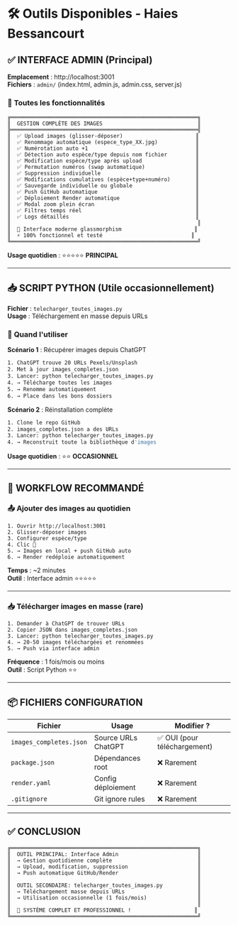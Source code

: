 # 🛠️ Outils Disponibles - Haies Bessancourt

## ✅ **INTERFACE ADMIN (Principal)**

**Emplacement** : http://localhost:3001  
**Fichiers** : `admin/` (index.html, admin.js, admin.css, server.js)

### 🎯 **Toutes les fonctionnalités**

```
╔═══════════════════════════════════════════════════════════╗
║  GESTION COMPLÈTE DES IMAGES                              ║
╠═══════════════════════════════════════════════════════════╣
║  ✅ Upload images (glisser-déposer)                       ║
║  ✅ Renommage automatique (espece_type_XX.jpg)            ║
║  ✅ Numérotation auto +1                                  ║
║  ✅ Détection auto espèce/type depuis nom fichier         ║
║  ✅ Modification espèce/type après upload                 ║
║  ✅ Permutation numéros (swap automatique)                ║
║  ✅ Suppression individuelle                              ║
║  ✅ Modifications cumulatives (espèce+type+numéro)        ║
║  ✅ Sauvegarde individuelle ou globale                    ║
║  ✅ Push GitHub automatique                               ║
║  ✅ Déploiement Render automatique                        ║
║  ✅ Modal zoom plein écran                                ║
║  ✅ Filtres temps réel                                    ║
║  ✅ Logs détaillés                                        ║
║                                                           ║
║  🎨 Interface moderne glassmorphism                       ║
║  ⚡ 100% fonctionnel et testé                            ║
╚═══════════════════════════════════════════════════════════╝
```

**Usage quotidien** : ⭐⭐⭐⭐⭐ **PRINCIPAL**

---

## 📥 **SCRIPT PYTHON (Utile occasionnellement)**

**Fichier** : `telecharger_toutes_images.py`  
**Usage** : Téléchargement en masse depuis URLs

### 🎯 **Quand l'utiliser**

**Scénario 1** : Récupérer images depuis ChatGPT
```bash
1. ChatGPT trouve 20 URLs Pexels/Unsplash
2. Met à jour images_completes.json
3. Lancer: python telecharger_toutes_images.py
4. → Télécharge toutes les images
5. → Renomme automatiquement
6. → Place dans les bons dossiers
```

**Scénario 2** : Réinstallation complète
```bash
1. Clone le repo GitHub
2. images_completes.json a des URLs
3. Lancer: python telecharger_toutes_images.py
4. → Reconstruit toute la bibliothèque d'images
```

**Usage quotidien** : ⭐⭐ **OCCASIONNEL**

---

## 🚀 **WORKFLOW RECOMMANDÉ**

### 📤 **Ajouter des images au quotidien**

```
1. Ouvrir http://localhost:3001
2. Glisser-déposer images
3. Configurer espèce/type
4. Clic 🚀
5. → Images en local + push GitHub auto
6. → Render redéploie automatiquement
```

**Temps** : ~2 minutes  
**Outil** : Interface admin ⭐⭐⭐⭐⭐

---

### 📥 **Télécharger images en masse (rare)**

```
1. Demander à ChatGPT de trouver URLs
2. Copier JSON dans images_completes.json
3. Lancer: python telecharger_toutes_images.py
4. → 20-50 images téléchargées et renommées
5. → Push via interface admin
```

**Fréquence** : 1 fois/mois ou moins  
**Outil** : Script Python ⭐⭐

---

## 📦 **FICHIERS CONFIGURATION**

| **Fichier** | **Usage** | **Modifier ?** |
|-------------|-----------|----------------|
| `images_completes.json` | Source URLs ChatGPT | ✅ OUI (pour téléchargement) |
| `package.json` | Dépendances root | ❌ Rarement |
| `render.yaml` | Config déploiement | ❌ Rarement |
| `.gitignore` | Git ignore rules | ❌ Rarement |

---

## ✅ **CONCLUSION**

```
╔═══════════════════════════════════════════════════════════╗
║  OUTIL PRINCIPAL: Interface Admin                         ║
║  → Gestion quotidienne complète                           ║
║  → Upload, modification, suppression                      ║
║  → Push automatique GitHub/Render                         ║
║                                                           ║
║  OUTIL SECONDAIRE: telecharger_toutes_images.py           ║
║  → Téléchargement masse depuis URLs                       ║
║  → Utilisation occasionnelle (1 fois/mois)                ║
║                                                           ║
║  🎉 SYSTÈME COMPLET ET PROFESSIONNEL !                    ║
╚═══════════════════════════════════════════════════════════╝
```

